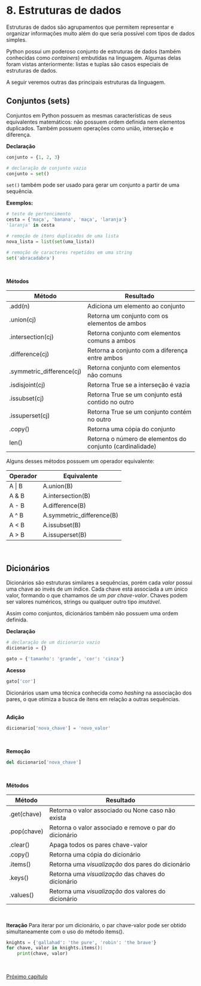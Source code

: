 # 8. Estruturas de dados

Estruturas de dados são agrupamentos que permitem representar e organizar informações muito além do que seria possível com tipos de dados simples. 

Python possui um poderoso conjunto de estruturas de dados (também conhecidas como *containers*) embutidas na linguagem. Algumas delas foram vistas anteriormente: listas e tuplas são casos especiais de estruturas de dados. 

A seguir veremos outras das principais estruturas da linguagem.
<br>

## Conjuntos (sets)

Conjuntos em Python possuem as mesmas características de seus equivalentes matemáticos: não possuem ordem definida nem elementos duplicados. Também possuem operações como união, interseção e diferença.
<br>

**Declaração**
```python
conjunto = {1, 2, 3}
```
```python
# declaração de conjunto vazio
conjunto = set() 
```
`set()` também pode ser usado para gerar um conjunto a partir de uma sequência.
<br>

**Exemplos:**
```python
# teste de pertencimento
cesta = {'maça', 'banana', 'maça', 'laranja'}
'laranja' in cesta
```
```python
# remoção de itens duplicados de uma lista
nova_lista = list(set(uma_lista))
```
```python
# remoção de caracteres repetidos em uma string
set('abracadabra')
```
<br>

**Métodos**   

| Método | Resultado |
| ------ | --------- |
| .add(n) | Adiciona um elemento ao conjunto |
| .union(cj) | Retorna um conjunto com os elementos de ambos |
| .intersection(cj) | Retorna conjunto com elementos comuns a ambos |
| .difference(cj) | Retorna a conjunto com a diferença entre ambos |
| .symmetric_difference(cj) | Retorna conjunto com elementos não comuns |
| .isdisjoint(cj) | Retorna True se a interseção é vazia |
| .issubset(cj) | Retorna True se um conjunto está contido no outro |
| .issuperset(cj) | Retorna True se um conjunto contém no outro |
| .copy() | Retorna uma cópia do conjunto |
| len() | Retorna o número de elementos do conjunto (cardinalidade) |

Alguns desses métodos possuem um operador equivalente:

| Operador | Equivalente |
| -------- | ----------- |
| A \| B | A.union(B) |
| A & B | A.intersection(B) |
| A - B | A.difference(B) |
| A ^ B | A.symmetric_difference(B) |
| A < B | A.issubset(B) |
| A > B | A.issuperset(B) |
<br>

## Dicionários

Dicionários são estruturas similares a sequências, porém cada *valor* possui uma chave ao invés de um índice. Cada chave está associada a um único valor, formando o que chamamos de um *par chave-valor*. Chaves podem ser valores numéricos, strings ou qualquer outro tipo *imutável*. 

Assim como conjuntos, dicionários também não possuem uma ordem definida.
<br>


**Declaração**

```python
# declaração de um dicionario vazio
dicionario = {}
```
```python
gato = {'tamanho': 'grande', 'cor': 'cinza'}
```
**Acesso**
```python
gato['cor']
```
Dicionários usam uma técnica conhecida como *hashing* na associação dos pares, o que otimiza a busca de itens em relação a outras sequências.  
<br>


**Adição**
```python
dicionario['nova_chave'] = 'novo_valor'
```
<br>


**Remoção**
```python
del dicionario['nova_chave']
```
<br>

**Métodos**   

| Método | Resultado |
| ------ | --------- |
| .get(chave) | Retorna o valor associado ou None caso não exista|
| .pop(chave) | Retorna o valor associado e remove o par do dicionário |
| .clear() | Apaga todos os pares chave-valor |
| .copy() | Retorna uma cópia do dicionário |
| .items() | Retorna uma *visualização* dos pares do dicionário |
| .keys() | Retorna uma *visualização* das chaves do dicionário |
| .values() | Retorna uma *visualização* dos valores do dicionário |
<br>


**Iteração**
Para iterar por um dicionário, o par chave-valor pode ser obtido simultaneamente com o uso do método items().
```python
knights = {'gallahad': 'the pure', 'robin': 'the brave'}
for chave, valor in knights.items():
    print(chave, valor)
```
<br>

[Próximo capítulo](./9_Funcoes.md)